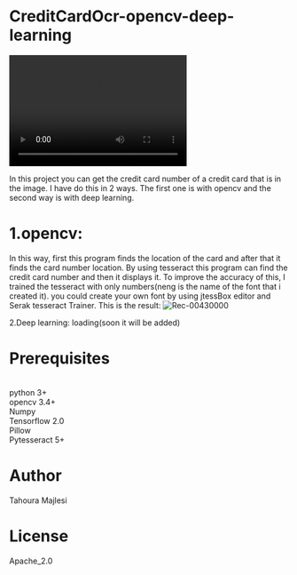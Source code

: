 # CreditCardOcr-opencv-deep-learning
<video src="https://youtu.be/6JePkiYxRWQ" width="320" height="200" controls preload></video>




In this project you can get the credit card number of a credit card that is in the image. I have do this in 2 ways. The first one is with opencv and the second way is with deep learning. 
<br>
# 1.opencv:
In this way, first this program finds the location of the card and after that it finds the card number location. By using tesseract this program can find the credit card number and then it displays it.
To improve the accuracy of this, I trained the tesseract with only numbers(neng is the name of the font that i created it). 
you could create your own font by using jtessBox editor and Serak tesseract Trainer.
This is the result:
![Rec-00430000](https://user-images.githubusercontent.com/44377951/81905129-8b8df680-95d9-11ea-9f8c-93b43bc5fd62.gif)



2.Deep learning:
loading(soon it will be added)

# Prerequisites
<br>
python 3+
<br>
opencv 3.4+
<br>
Numpy
<br>
Tensorflow 2.0
<br>
Pillow
<br>
Pytesseract 5+


# Author
Tahoura Majlesi


# License
Apache_2.0
